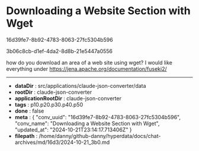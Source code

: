 # Downloading a Website Section with Wget

16d39fe7-8b92-4783-8063-27fc5304b596

3b06c8cb-d1ef-4da2-8d8b-21e5447a0556

how do you download an area of a web site using wget? I would like everything under https://jena.apache.org/documentation/fuseki2/

---

* **dataDir** : src/applications/claude-json-converter/data
* **rootDir** : claude-json-converter
* **applicationRootDir** : claude-json-converter
* **tags** : p10.p20.p30.p40.p50
* **done** : false
* **meta** : {
  "conv_uuid": "16d39fe7-8b92-4783-8063-27fc5304b596",
  "conv_name": "Downloading a Website Section with Wget",
  "updated_at": "2024-10-21T23:14:17.713406Z"
}
* **filepath** : /home/danny/github-danny/hyperdata/docs/chat-archives/md/16d3/2024-10-21_3b0.md